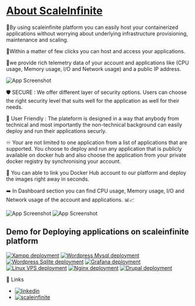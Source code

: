 
# [About ScaleInfinite](https://scaleinfinite.fr)                                    


🔹By using scaleinfinite platform you can easily host your containerized applications without worrying about underlying infrastructure provisioning, maintenance and scaling.

🔹Within a matter of few clicks you can host and access your applications.

🔹we provide rich telemetry data of your account and applications like (CPU usage, Memory usage, I/O and Network usage) and a public IP address.

![App Screenshot](usages.png)

🛡️ SECURE : We offer different layer of security options. Users can choose the right security level that suits well for the application as well for their needs.

🤝 User Friendly : The plateform is designed in a way that anybody from technical and most importantly the non-technical background can easily deploy and run their applications securly.

♾️ Your are not limited to one application from a list of applications that are supported. You choose to deploy and run any application that is publicly available on docker hub and also choose the application from your private docker registry by synchronising your account.

🔗 You can able to link you Docker Hub account to our platform and deploy the images right away in seconds.

➡️ In Dashboard section you can find CPU usage, Memory usage, I/O and Network usage of the account and applications. 📊📈

![App Screenshot](m1.png)
![App Screenshot](m3.png)

## Demo for Deploying applications on scaleinfinite platform

  [![Xampp deployment](https://img.shields.io/badge/Xampp_deployment-1DA1F2?style=for-the-badge&logo=xampp&logoColor=white)](demo_deployments/tools_and_other_soft/xampp/_index.md) 
  [![Wordpress Mysql deployment](https://img.shields.io/badge/Wordpress_Mysql_deployment-1DA1F2?style=for-the-badge&logo=wordpress&logoColor=white)](demo_deployments/http/wpmysql/_index.md)
  [![Wordpress Sqlite deployment](https://img.shields.io/badge/Wordpress_Sqlite_deployment-1DA1F2?style=for-the-badge&logo=wordpress&logoColor=white)](demo_deployments/http/wpsqlite/_index.md) 
  [![Grafana deployment](https://img.shields.io/badge/Grafana_deployment-1DA1F2?style=for-the-badge&logo=grafana&logoColor=white)](demo_deployments/http/grafana/_index.md)
  [![Linux VPS deployment](https://img.shields.io/badge/Linux_VPS_deployment-1DA1F2?style=for-the-badge&logo=linux&logoColor=white)](demo_deployments/http/linuxvps/_index.md) 
  [![Nginx deployment](https://img.shields.io/badge/Nginx_deployment-1DA1F2?style=for-the-badge&logo=nginx&logoColor=white)](demo_deployments/http/nginx/_index.md)
  [![Drupal deployment](https://img.shields.io/badge/Drupal_deployment-1DA1F2?style=for-the-badge&logo=drupal&logoColor=white)](demo_deployments/http/drupal/_index.md)


 
 
🔗 Links

- [![linkedin](https://img.shields.io/badge/linkedin-0A66C2?style=for-the-badge&logo=linkedin&logoColor=white)](https://www.linkedin.com/company/scaleinfinite/)
- [![scaleinfinite](https://img.shields.io/badge/scaleinfinite-0A66C2?style=for-the-badge&logo=logo&logoColor=white)](https://www.scaleinfinite.fr/)

